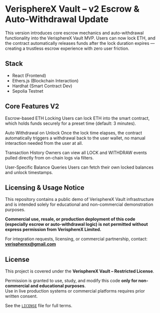 # VerisphereX Vault – v2 Escrow & Auto-Withdrawal Update

This version introduces core escrow mechanics and auto-withdrawal functionality into the VerisphereX Vault MVP. Users can now lock ETH, and the contract automatically releases funds after the lock duration expires — creating a trustless escrow experience with zero user friction.

## Stack
- React (Frontend)
- Ethers.js (Blockchain Interaction)
- Hardhat (Smart Contract Dev)
- Sepolia Testnet

## Core Features V2
Escrow-based ETH Locking
Users can lock ETH into the smart contract, which holds funds securely for a preset time (default: 3 minutes).

Auto Withdrawal on Unlock
Once the lock time elapses, the contract automatically triggers a withdrawal back to the user wallet, no manual interaction needed from the user at all.

Transaction History
Owners can view all LOCK and WITHDRAW events pulled directly from on-chain logs via filters.

User-Specific Balance Queries
Users can fetch their own locked balances and unlock timestamps.


## Licensing & Usage Notice

This repository contains a public demo of VerisphereX Vault infrastructure and is intended solely for educational and non-commercial demonstration purposes.

**Commercial use, resale, or production deployment of this code (especially escrow or auto-withdrawal logic) is not permitted without express permission from VerisphereX Limited.**

For integration requests, licensing, or commercial partnership, contact: **verispherex@gmail.com**

## License

This project is covered under the **VerisphereX Vault – Restricted License**.

Permission is granted to use, study, and modify this code **only for non-commercial and educational purposes**.  
Use in live production systems or commercial platforms requires prior written consent.

See the [`LICENSE`](./Vsx-Restricted-License) file for full terms.
